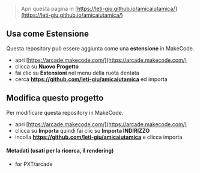  


> Apri questa pagina in [https://leti-giu.github.io/amicaiutamica/](https://leti-giu.github.io/amicaiutamica/)

## Usa come Estensione

Questa repository può essere aggiunta come una **estensione** in MakeCode.

* apri [https://arcade.makecode.com/](https://arcade.makecode.com/)
* clicca su **Nuovo Progetto**
* fai clic su **Estensioni** nel menu della ruota dentata
* cerca **https://github.com/leti-giu/amicaiutamica** ed importa

## Modifica questo progetto

Per modificare questa repository in MakeCode.

* apri [https://arcade.makecode.com/](https://arcade.makecode.com/)
* clicca su **Importa** quindi fai clic su **Importa INDIRIZZO**
* incolla **https://github.com/leti-giu/amicaiutamica** e clicca importa

#### Metadati (usati per la ricerca, il rendering)

* for PXT/arcade
<script src="https://makecode.com/gh-pages-embed.js"></script><script>makeCodeRender("{{ site.makecode.home_url }}", "{{ site.github.owner_name }}/{{ site.github.repository_name }}");</script>
